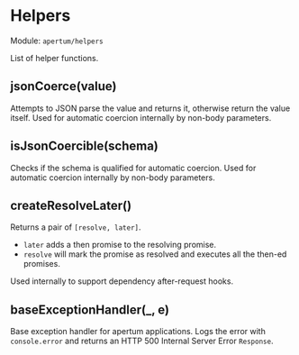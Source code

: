 # Helpers

Module: `apertum/helpers`

List of helper functions.

## jsonCoerce(value)

Attempts to JSON parse the value and returns it, otherwise return the value itself. Used for automatic coercion internally by non-body parameters.

## isJsonCoercible(schema)

Checks if the schema is qualified for automatic coercion. Used for automatic coercion internally by non-body parameters.

## createResolveLater()

Returns a pair of `[resolve, later]`.

- `later` adds a then promise to the resolving promise.
- `resolve` will mark the promise as resolved and executes all the then-ed promises.

Used internally to support dependency after-request hooks.

## baseExceptionHandler(_, e)

Base exception handler for apertum applications. Logs the error with `console.error` and returns an HTTP 500 Internal Server Error `Response`.
